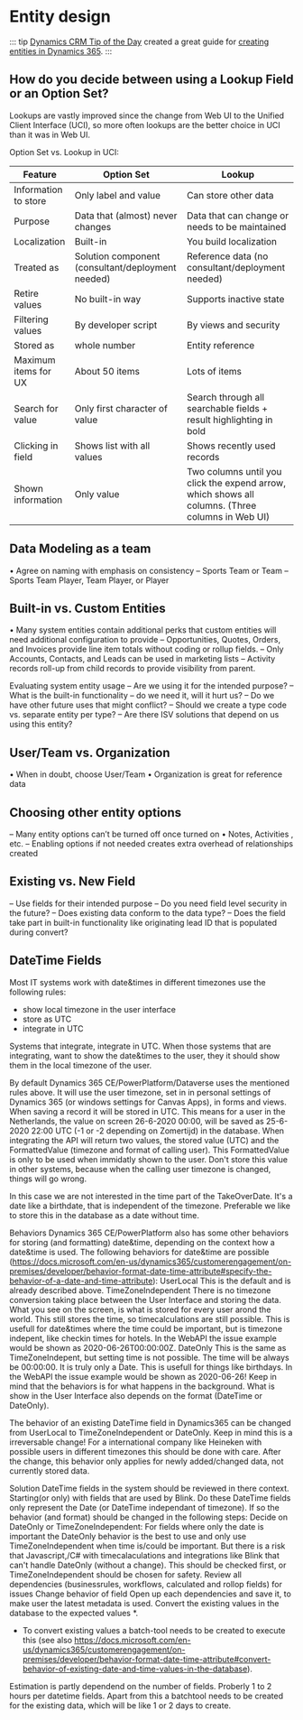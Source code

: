 # Entity design

::: tip
[Dynamics CRM Tip of the Day](https://crmtipoftheday.com/) created a great guide for [creating entities in Dynamics 365](https://crmtipoftheday.com/wp-content/uploads/2016/05/entity.pdf).
:::

## How do you decide between using a Lookup Field or an Option Set?

Lookups are vastly improved since the change from Web UI to the Unified Client Interface (UCI), so more often lookups are the better choice in UCI than it was in Web UI.

Option Set vs. Lookup in UCI:

|Feature             |Option Set                       |Lookup                        |
|--------------------|---------------------------------|------------------------------|
|Information to store|Only label and value             |Can store other data |
|Purpose             |Data that (almost) never changes |Data that can change or needs to be maintained |
|Localization        |Built-in                         |You build localization |
|Treated as          |Solution component (consultant/deployment needed) |Reference data (no consultant/deployment needed) |
|Retire values       |No built-in way                  |Supports inactive state |
|Filtering values    |By developer script              |By views and security |
|Stored as           |whole number                     |Entity reference |
|Maximum items for UX|About 50 items                   |Lots of items |
|Search for value    |Only first character of value    |Search through all searchable fields + result highlighting in bold |
|Clicking in field   |Shows list with all values       |Shows recently used records |
|Shown information   |Only value                       |Two columns until you click the expend arrow, which shows all columns. (Three columns in Web UI) |

## Data Modeling as a team
• Agree on naming with emphasis on consistency
– Sports Team or Team
– Sports Team Player, Team Player, or Player

## Built-in vs. Custom Entities
• Many system entities contain additional perks that custom
entities will need additional configuration to provide
– Opportunities, Quotes, Orders, and Invoices provide line
item totals without coding or rollup fields.
– Only Accounts, Contacts, and Leads can be used in
marketing lists
– Activity records roll-up from child records to provide
visibility from parent. 

Evaluating system entity usage
– Are we using it for the intended purpose?
– What is the built-in functionality – do we need it, will it
hurt us?
– Do we have other future uses that might conflict?
– Should we create a type code vs. separate entity per type?
– Are there ISV solutions that depend on us using this
entity?

## User/Team vs. Organization
• When in doubt, choose User/Team
• Organization is great for reference data

## Choosing other entity options
– Many entity options can’t be turned off once turned on
• Notes, Activities , etc.
– Enabling options if not needed creates extra overhead of relationships created

## Existing vs. New Field
– Use fields for their intended purpose
– Do you need field level security in the future?
– Does existing data conform to the data type?
– Does the field take part in built-in functionality like originating lead ID that is populated during convert?


## DateTime Fields

Most IT systems work with date&times in different timezones use the following rules:
- show local timezone in the user interface
- store as UTC
- integrate in UTC

Systems that integrate, integrate in UTC. When those systems that are integrating, want to show the date&times to the user, they it should show them in the local timezone of the user.

By default Dynamics 365 CE/PowerPlatform/Dataverse uses the mentioned rules above. It will use the user timezone, set in in personal settings of Dynamics 365 (or windows settings for Canvas Apps), in forms and views. When saving a record it will be stored in UTC. This means for a user in the Netherlands, the value on screen 26-6-2020 00:00, will be saved as 25-6-2020 22:00 UTC (-1 or -2 depending on Zomertijd) in the database. When integrating the API will return two values, the stored value (UTC) and the FormattedValue (timezone and format of calling user). This FormattedValue is only to be used when immidatly shown to the user. Don't store this value in other systems, because when the calling user timezone is changed, things will go wrong.

In this case we are not interested in the time part of the TakeOverDate. It's a date like a birthdate, that is independent of the timezone. Preferable we like to store this in the database as a date without time.

Behaviors
Dynamics 365 CE/PowerPlatform also has some other behaviors for storing (and formatting) date&time, depending on the context how a date&time is used. The following behaviors for date&time are possible (https://docs.microsoft.com/en-us/dynamics365/customerengagement/on-premises/developer/behavior-format-date-time-attribute#specify-the-behavior-of-a-date-and-time-attribute):
UserLocal
This is the default and is already described above.
TimeZoneIndependent
There is no timezone conversion taking place between the User Interface and storing the data. What you see on the screen, is what is stored for every user arond the world. This still stores the time, so timecalculations are still possible. This is usefull for date&times where the time could be important, but is timezone indepent, like checkin times for hotels.
In the WebAPI the issue example would be shown as 2020-06-26T00:00:00Z.
DateOnly
This is the same as TimeZoneIndepent, but setting time is not possible. The time will be always be 00:00:00. It is truly only a Date. This is usefull for things like birthdays.
In the WebAPI the issue example would be shown as 2020-06-26!
Keep in mind that the behaviors is for what happens in the background. What is show in the User Interface also depends on the format (DateTime or DateOnly).

The behavior of an existing DateTime field in Dynamics365 can be changed from UserLocal to TimeZoneIndependent or DateOnly. Keep in mind this is a irreversable change! For a international company like Heineken with possible users in different timezones this should be done with care. After the change, this behavior only applies for newly added/changed data, not currently stored data.

Solution
DateTime fields in the system should be reviewed in there context. Starting(or only) with fields that are used by Blink. Do these DateTime fields only represent the Date (or DateTime independant of timezone). If so the behavior (and format) should be changed in the following steps:
Decide on DateOnly or TimeZoneIndependent:
For fields where only the date is important the DateOnly behavior is the best to use and only use TimeZoneIndependent when time is/could be important. But there is a risk that Javascript,/C# with timecalaculations and integrations like Blink that can't handle DateOnly (without a change). This should be checked first, or TimeZoneIndependent should be chosen for safety.
Review all dependencies (businessrules, workflows, calculated and rollop fields) for issues
Change behavior of field
Open up each dependencies and save it, to make user the latest metadata is used.
Convert the existing values in the database to the expected values *.
* To convert existing values a batch-tool needs to be created to execute this (see also https://docs.microsoft.com/en-us/dynamics365/customerengagement/on-premises/developer/behavior-format-date-time-attribute#convert-behavior-of-existing-date-and-time-values-in-the-database). 

Estimation is partly dependend on the number of fields. Proberly 1 to 2 hours per datetime fields. Apart from this a batchtool needs to be created for the existing data, which will be like 1 or 2 days to create.